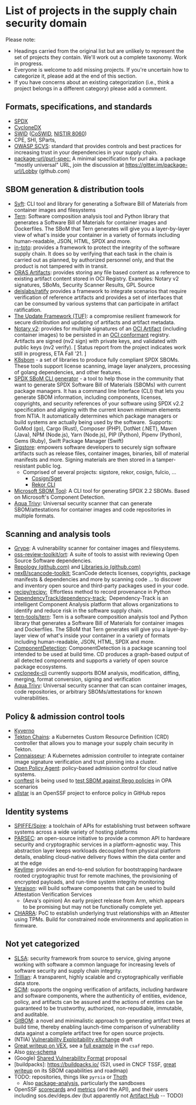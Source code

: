 # List of projects in the supply chain security domain

Please note:

* Headings carried from the original list but are unlikely to represent the set of projects they contain. We'll work out a complete taxonomy. Work in progress.
* Everyone is welcome to add missing projects. If you're uncertain how to categorize it, please add at the end of this section.
* If you have concerns about an existing categorization (i.e., think a project belongs in a different category) please add a comment.

## Formats, specifications, and standards

* [SPDX](https://spdx.dev/specifications/)
* [CycloneDX](https://github.com/CycloneDX/)
* [SWID](https://standards.iso.org/iso-iec/19770/-2/2015-current/schema.xsd) ([CoSWID](https://www.ietf.org/archive/id/draft-ietf-sacm-coswid-18.html), [NISTIR 8060](https://doi.org/10.6028/NIST.IR.8060))
* CPE, SHI, SParts,
* [OWASP SCVS](https://owasp.org/www-project-software-component-verification-standard/): standard that provides controls and best practices for increasing trust in your dependencies in your supply chain.
* [package-url/purl-spec:](https://github.com/package-url/purl-spec) A minimal specification for purl aka. a package "mostly universal" URL, join the discussion at <https://gitter.im/package-url/Lobby> (github.com)

## SBOM generation & distribution tools

* [Syft](https://github.com/anchore/syft): CLI tool and library for generating a Software Bill of Materials from container images and filesystems
* [Tern](https://github.com/tern-tools/tern): Software composition analysis tool and Python library that generates a Software Bill of Materials for container images and Dockerfiles. The SBoM that Tern generates will give you a layer-by-layer view of what's inside your container in a variety of formats including human-readable, JSON, HTML, SPDX and more.
* [in-toto](https://in-toto.io/): provides a framework to protect the integrity of the software supply chain. It does so by verifying that each task in the chain is carried out as planned, by authorized personnel only, and that the product is not tampered with in transit.
* [ORAS Artifacts](https://github.com/oras-project/artifacts-spec/): provides storing any file based content as a reference to existing artifact content stored in OCI Registry. Examples: Notary v2 signatures, SBoMs, Security Scanner Results, GPL Source
* [deislabs/ratify](https://github.com/deislabs/ratify) provides a framework to integrate scenarios that require verification of reference artifacts and provides a set of interfaces that can be consumed by various systems that can participate in artifact ratification.
* [The Update Framework (TUF)](https://theupdateframework.io/): a compromise resilient framework for secure distribution and updating of artifacts and artifact metadata.
* [Notary v2](https://github.com/notaryproject/notaryproject#notary-v2-overview): provides for multiple signatures of an [OCI Artifact](https://github.com/opencontainers/artifacts) (including container images) to be persisted in an [OCI conformant](https://github.com/opencontainers/oci-conformance) registry. Artifacts are signed (nv2 sign) with private keys, and validated with public keys (nv2 verify). [ Status report from the project indicates work still in progress, ETA Fall '21\. ]
* [K8sbom](https://github.com/kubernetes/release/blob/master/docs/bom/create-a-bill-of-materials.md) - a set of libraries to produce fully compliant SPDX SBOMs. These tools support license scanning, image layer analyzers, processing of golang dependencies, and other features.
* [SPDX SBoM CLI generator](https://github.com/spdx/spdx-sbom-generator) - a tool to help those in the community that want to generate SPDX Software Bill of Materials (SBOMs) with current package managers. It has a command line Interface (CLI) that lets you generate SBOM information, including components, licenses, copyrights, and security references of your software using SPDX v2.2 specification and aligning with the current known minimum elements from NTIA. It automatically determines which package managers or build systems are actually being used by the software.  Supports: GoMod (go), Cargo (Rust), Composer (PHP), DotNet (.NET), Maven (Java), NPM (Node.js), Yarn (Node.js), PIP (Python), Pipenv (Python), Gems (Ruby), Swift Package Manager (Swift)
* [Sigstore](https://sigstore.dev/what_is_sigstore/): empowers software developers to securely sign software artifacts such as release files, container images, binaries, bill of material manifests and more. Signing materials are then stored in a tamper-resistant public log.
  * Comprised of several projects: sigstore, rekor, cosign, fulcio, ...
    * [Cosign/Sget](https://github.com/sigstore/cosign)
    * [Rekor CLI](https://github.com/sigstore/rekor)
* [Microsoft SBOM Tool](https://github.com/microsoft/sbom-tool): A CLI tool for generating SPDX 2.2 SBOMs. Based on Microsoft's Component Detection.
* [Aqua Trivy](https://github.com/aquasecurity/trivy): Universal security scanner that can generate SBOM/attestations for container images and code repositories in multiple formats.

## Scanning and analysis tools

* [Grype](https://github.com/anchore/grype): A vulnerability scanner for container images and filesystems.
* [oss-review-toolkit/ort](https://github.com/oss-review-toolkit/ort): A suite of tools to assist with reviewing Open Source Software dependencies.
* [Repology (github.com)](https://github.com/repology) and [Libraries.io (github.com)](https://github.com/librariesio)
* [nexB/scancode-toolkit:](https://github.com/nexB/scancode-toolkit) ScanCode detects licenses, copyrights, package manifests & dependencies and more by scanning code ... to discover and inventory open source and third-party packages used in your code.
* [recipy/recipy:](https://github.com/recipy/recipy)  Effortless method to record provenance in Python
* [DependencyTrack/dependency-track:](https://github.com/DependencyTrack/dependency-track)  Dependency-Track is an intelligent Component Analysis platform that allows organizations to identify and reduce risk in the software supply chain.
* [tern-tools/tern](https://github.com/tern-tools/tern): Tern is a software composition analysis tool and Python library that generates a Software Bill of Materials for container images and Dockerfiles. The SBoM that Tern generates will give you a layer-by-layer view of what's inside your container in a variety of formats including human-readable, JSON, HTML, SPDX and more.
* [ComponentDetection](https://github.com/microsoft/component-detection): ComponentDetection is a package scanning tool intended to be used at build time. CD produces a graph-based output of all detected components and supports a variety of open source package ecosystems.
* [cyclonedx-cli](https://github.com/CycloneDX/cyclonedx-cli) currently supports BOM analysis, modification, diffing, merging, format conversion, signing and verification
* [Aqua Trivy](https://github.com/aquasecurity/trivy): Universal security scanner that can scan container images, code repositories, or arbitrary SBOMs/attestations for known vulnerabilities.

## Policy & admission control tools

* [Kyverno](https://kyverno.io/)
* [Tekton Chains](https://github.com/tektoncd/chains): a Kubernetes Custom Resource Definition (CRD) controller that allows you to manage your supply chain security in Tekton.
* [Connaisseur](https://sse-secure-systems.github.io/connaisseur/v2.0.0/): A Kubernetes admission controller to integrate container image signature verification and trust pinning into a cluster.
* [Open Policy Agent](https://www.openpolicyagent.org/): policy-based admission control for cloud native systems.
* [conftest](https://github.com/open-policy-agent/conftest) is being used to [test SBOM against Rego policies](https://twitter.com/developerguyba/status/1466006915054542850?s=12) in OPA scenarios
* [allstar](https://github.com/ossf/allstar) is an OpenSSF project to enforce policy in GitHub repos

## Identity systems

* [SPIFFE/Spire](https://github.com/spiffe/spire): a toolchain of APIs for establishing trust between software systems across a wide variety of hosting platforms
* [PARSEC](https://github.com/parallaxsecond/parsec): an open-source initiative to provide a common API to hardware security and cryptographic services in a platform-agnostic way. This abstraction layer keeps workloads decoupled from physical platform details, enabling cloud-native delivery flows within the data center and at the edge
* [Keylime](https://github.com/keylime/keylime): provides an end-to-end solution for bootstrapping hardware rooted cryptographic trust for remote machines, the provisioning of encrypted payloads, and run-time system integrity monitoring
* [Veraison](https://github.com/veraison/veraison): will build software components that can be used to build Attestation Verification Services
  * (Aeva's opinion) An early project release from Arm, which appears to be promising but may not be functionally complete yet.
* [CHARRA](https://github.com/Fraunhofer-SIT/charra): PoC to establish underlying trust relationships with an Attester using TPMs. Build for constrained node environments and application in firmware.

## Not yet categorized

* [SLSA](https://github.com/slsa-framework/slsa): security framework from source to service, giving anyone working with software a common language for increasing levels of software security and supply chain integrity.
* [Trillian](https://github.com/google/trillian): A transparent, highly scalable and cryptographically verifiable data store.
* [SCIM](https://github.com/microsoft/scim): supports the ongoing verification of artifacts, including hardware and software components, where the authenticity of entities, evidence, policy, and artifacts can be assured and the actions of entities can be guaranteed to be trustworthy, authorized, non-repudiable, immutable, and auditable.
* [GitBOM](https://gitbom.dev/): a novel and minimalistic approach to generating artifact trees at build time, thereby enabling launch-time comparison of vulnerability data against a complete artifact tree for open source projects.
* (NTIA) [Vulnerability Exploitability eXchange](https://docs.google.com/document/d/1sylBGNooKtf220RHQn1I8pZRmqXZQADDQ_TOABrKTpA/edit#heading=h.ss425olznxo) draft
* [Great writeup on VEX](https://zt.dev/posts/what-is-vex/), see a [full example](https://github.com/oasis-tcs/csaf/blob/master/csaf_2.0/examples/csaf/CVE-2018-0171-modified.json) in the `csaf` repo.
* Also [osv-schema](https://github.com/ossf/osv-schema)
* (Google) [Shared Vulnerability Format](https://docs.google.com/document/d/1sylBGNooKtf220RHQn1I8pZRmqXZQADDQ_TOABrKTpA/edit#heading=h.ss425olznxo) proposal
* [buildpacks]: <https://buildpacks.io/> (S2I, used in CNCF TSSF, [great writeup](https://zt.dev/posts/buildpacks-sbom-opportunities/) on its SBOM capabilities and roadmap)
* TODO: repositories, things like `pyrsia` or [Thoth](https://developers.redhat.com/articles/2021/12/21/prevent-python-dependency-confusion-attacks-thoth#dependency_management_in_python)
  * Also [package-analysis](https://github.com/ossf/package-analysis), particularly the sandboxes
* OpenSSF [scorecards](https://github.com/ossf/scorecard) and [metrics](https://metrics.openssf.org/) (and the API), and their users including sos.dev/deps.dev (but apparently not [Artifact Hub](https://artifacthub.io/) -- TODO)
